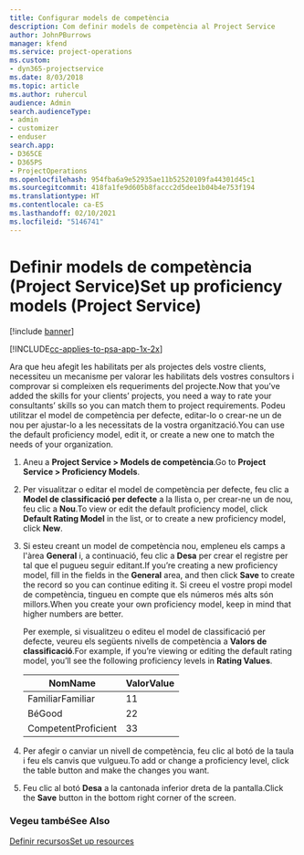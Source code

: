 ```yaml
---
title: Configurar models de competència
description: Com definir models de competència al Project Service
author: JohnPBurrows
manager: kfend
ms.service: project-operations
ms.custom:
- dyn365-projectservice
ms.date: 8/03/2018
ms.topic: article
ms.author: ruhercul
audience: Admin
search.audienceType:
- admin
- customizer
- enduser
search.app:
- D365CE
- D365PS
- ProjectOperations
ms.openlocfilehash: 954fba6a9e52935ae11b52520109fa44301d45c1
ms.sourcegitcommit: 418fa1fe9d605b8faccc2d5dee1b04b4e753f194
ms.translationtype: HT
ms.contentlocale: ca-ES
ms.lasthandoff: 02/10/2021
ms.locfileid: "5146741"
---
```

# <a name="set-up-proficiency-models-project-service"></a><span data-ttu-id="fbbe2-103">Definir models de competència (Project Service)</span><span class="sxs-lookup"><span data-stu-id="fbbe2-103">Set up proficiency models (Project Service)</span></span>

[!include [banner](../includes/psa-now-project-operations.md)]

[!INCLUDE[cc-applies-to-psa-app-1x-2x](../includes/cc-applies-to-psa-app-1x-2x.md)]

<span data-ttu-id="fbbe2-104">Ara que heu afegit les habilitats per als projectes dels vostre clients, necessiteu un mecanisme per valorar les habilitats dels vostres consultors i comprovar si compleixen els requeriments del projecte.</span><span class="sxs-lookup"><span data-stu-id="fbbe2-104">Now that you’ve added the skills for your clients’ projects, you need a way to rate your consultants’ skills so you can match them to project requirements.</span></span> <span data-ttu-id="fbbe2-105">Podeu utilitzar el model de competència per defecte, editar-lo o crear-ne un de nou per ajustar-lo a les necessitats de la vostra organització.</span><span class="sxs-lookup"><span data-stu-id="fbbe2-105">You can use the default proficiency model, edit it, or create a new one to match the needs of your organization.</span></span>  
  
1.  <span data-ttu-id="fbbe2-106">Aneu a **Project Service > Models de competència**.</span><span class="sxs-lookup"><span data-stu-id="fbbe2-106">Go to **Project Service > Proficiency Models**.</span></span>  
  
2.  <span data-ttu-id="fbbe2-107">Per visualitzar o editar el model de competència per defecte, feu clic a **Model de classificació per defecte** a la llista o, per crear-ne un de nou, feu clic a **Nou**.</span><span class="sxs-lookup"><span data-stu-id="fbbe2-107">To view or edit the default proficiency model, click **Default Rating Model** in the list, or to create a new proficiency model, click **New**.</span></span>  
  
3.  <span data-ttu-id="fbbe2-108">Si esteu creant un model de competència nou, empleneu els camps a l'àrea **General** i, a continuació, feu clic a **Desa** per crear el registre per tal que el pugueu seguir editant.</span><span class="sxs-lookup"><span data-stu-id="fbbe2-108">If you’re creating a new proficiency model, fill in the fields in the **General** area, and then click **Save** to create the record so you can continue editing it.</span></span> <span data-ttu-id="fbbe2-109">Si creeu el vostre propi model de competència, tingueu en compte que els números més alts són millors.</span><span class="sxs-lookup"><span data-stu-id="fbbe2-109">When you create your own proficiency model, keep in mind that higher numbers are better.</span></span>  
  
     <span data-ttu-id="fbbe2-110">Per exemple, si visualitzeu o editeu el model de classificació per defecte, veureu els següents nivells de competència a **Valors de classificació**.</span><span class="sxs-lookup"><span data-stu-id="fbbe2-110">For example, if you’re viewing or editing the default rating model, you’ll see the following proficiency levels in **Rating Values**.</span></span>  
  
    |<span data-ttu-id="fbbe2-111">Nom</span><span class="sxs-lookup"><span data-stu-id="fbbe2-111">Name</span></span>|<span data-ttu-id="fbbe2-112">Valor</span><span class="sxs-lookup"><span data-stu-id="fbbe2-112">Value</span></span>|  
    |----------|-----------|  
    |<span data-ttu-id="fbbe2-113">Familiar</span><span class="sxs-lookup"><span data-stu-id="fbbe2-113">Familiar</span></span>|<span data-ttu-id="fbbe2-114">1</span><span class="sxs-lookup"><span data-stu-id="fbbe2-114">1</span></span>|  
    |<span data-ttu-id="fbbe2-115">Bé</span><span class="sxs-lookup"><span data-stu-id="fbbe2-115">Good</span></span>|<span data-ttu-id="fbbe2-116">2</span><span class="sxs-lookup"><span data-stu-id="fbbe2-116">2</span></span>|  
    |<span data-ttu-id="fbbe2-117">Competent</span><span class="sxs-lookup"><span data-stu-id="fbbe2-117">Proficient</span></span>|<span data-ttu-id="fbbe2-118">3</span><span class="sxs-lookup"><span data-stu-id="fbbe2-118">3</span></span>|  
  
4.  <span data-ttu-id="fbbe2-119">Per afegir o canviar un nivell de competència, feu clic al botó de la taula i feu els canvis que vulgueu.</span><span class="sxs-lookup"><span data-stu-id="fbbe2-119">To add or change a proficiency level, click the table button and make the changes you want.</span></span>  
  
5.  <span data-ttu-id="fbbe2-120">Feu clic al botó **Desa** a la cantonada inferior dreta de la pantalla.</span><span class="sxs-lookup"><span data-stu-id="fbbe2-120">Click the **Save** button in the bottom right corner of the screen.</span></span>  
  
### <a name="see-also"></a><span data-ttu-id="fbbe2-121">Vegeu també</span><span class="sxs-lookup"><span data-stu-id="fbbe2-121">See Also</span></span>  
 [<span data-ttu-id="fbbe2-122">Definir recursos</span><span class="sxs-lookup"><span data-stu-id="fbbe2-122">Set up resources</span></span>](../psa/set-up-resources.md)
